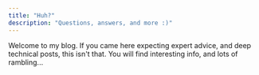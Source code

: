 ```yaml
---
title: "Huh?"
description: "Questions, answers, and more :)"
---
```

Welcome to my blog. If you came here expecting expert advice, and deep technical posts, this isn't that. You will find interesting info, and lots of rambling...
